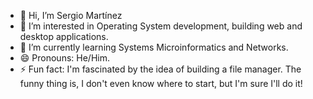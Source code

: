 - 👋 Hi, I’m Sergio Martínez
- 👀 I’m interested in Operating System development, building web and desktop applications.
- 🌱 I’m currently learning Systems Microinformatics and Networks.
- 😄 Pronouns: He/Him.
- ⚡ Fun fact: I'm fascinated by the idea of building a file manager. The funny thing is, I don't even know where to start, but I'm sure I'll do it!

<!---
SergioMtnezHdez/SergioMtnezHdez is a ✨ special ✨ repository because its `README.md` (this file) appears on your GitHub profile.
You can click the Preview link to take a look at your changes.
--->
